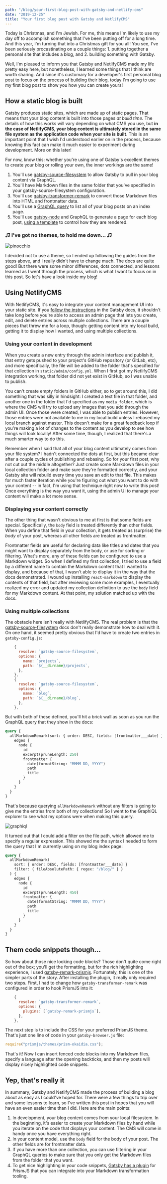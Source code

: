 ```yaml
---
path: "/blog/your-first-blog-post-with-gatsby-and-netlify-cms"
date: "2019-12-25"
title: "Your first blog post with Gatsby and NetlifyCMS"
---
```


Today is Christmas, and I'm Jewish. For me, this means I'm likely to use my day off to accomplish something that I've been putting off for a long time. And this year, I'm turning that into a Christmas gift for you all! You see, I've been seriously procastinating on a couple things: 1. putting together a personal site that includes a blog, and 2. building something with Gatsby.

Well, I'm pleased to inform you that Gatsby and NetlifyCMS made my life pretty easy here, but nonetheless, I learned some things that I think are worth sharing. And since it's customary for a developer's first personal blog post to focus on the process of building their blog, today I'm going to use my first blog post to show you how you can create yours!

## How a static blog is built

Gatsby produces static sites, which are made up of static pages. That means that your blog content is built into those pages _at build time_. The details of how this works will vary depending on what CMS you use, but **in the case of NetlifyCMS, your blog content is ultimately stored in the same file system as the application code when your site is built**. This is an important point that I wish I'd understood earlier on in the process, because knowing this fact can make it much easier to experiment during development. More on this later!

For now, know this: whether you're using one of Gatsby's excellent themes to create your blog or rolling your own, the inner workings are the same!

1. You'll use [gatsby-source-filesystem][gsf] to allow Gatsby to pull in your blog content via GraphQL.
1. You'll have Markdown files in the same folder that you've specified in your gatsby-source-filesystem configuration.
1. You'll use [gatsby-transformer-remark][transform] to convert those Markdown files into HTML and frontmatter data.
1. You'll use a [GraphQL query][index query] to list all of your blog posts on an index page.
1. You'll use [gatsby-node][gatsby-node] and GraphQL to generate a page for each blog post, [using a template][template] to control how they are rendered.

### ♫ I've got no themes, to hold me down... ♫

![pinocchio](../assets/pinocchio.png)

I decided not to use a theme, so I ended up following the guides from the steps above, and I really didn't have to change much. The docs are quite good! But there were some minor differences, dots connected, and lessons learned as I went through the process, which is what I want to focus on in this post. So let's have a look inside my blog!

## Using NetlifyCMS

With NetlifyCMS, it's easy to integrate your content management UI into your static site. If you [follow the instructions][source from netlify] in the Gatsby docs, it shouldn't take long before you're able to access an admin page that lets you create, edit, and delete entries across multiple collections. There are a couple pieces that threw me for a loop, though: getting content into my local build, getting it to display how I wanted, and using multiple collections.

### Using your content in development

When you create a new entry through the admin interface and publish it, that entry gets pushed to your project's GitHub repository (or GitLab, etc), and more specifically, the file will be added to the folder that's specified for that collection in `static/admin/config.yml`. When I first got my NetlifyCMS integration working, that folder did not yet exist in GitHub, so I was unable to publish.

You can't create empty folders in GitHub either, so to get around this, I did something that was silly in hindsight: I created a text file in that folder, and another one in the folder that I'd specified as my `media_folder`, which is where the CMS will try to upload any images that you add through the admin UI. Once those were created, I was able to publish entries. However, those entries were not available to me in my local build unless I rebased my local branch against master. This doesn't make for a great feedback loop if you're making a lot of changes to the content as you develop to see how things will look locally! After some time, though, I realized that there's a much smarter way to do this.

Remember when I said that all of your blog content ultimately comes from your file system? I hadn't connected the dots at first, but this became clear after a couple cycles of publishing and rebasing. So for your first post, why not cut out the middle altogether? Just create some Markdown files in your local collection folder and make sure they're formatted correctly, and your Gatsby site will rebuild every time you save an edit to that file. This makes for much faster iteration while you're figuring out what you want to do with your content -- in fact, I'm using that technique right now to write this post! Once everything is the way you want it, using the admin UI to manage your content will make a lot more sense.

### Displaying your content correctly

The other thing that wasn't obvious to me at first is that some fields are special. Specifically, the `body` field is treated differently than other fields. When you define that field in your collection, it gets treated as (surprise) the _body_ of your post, whereas all other fields are treated as frontmatter.

Frontmatter fields are useful for declaring data like titles and dates that you might want to display separately from the body, or use for sorting or filtering. What's more, any of these fields can be configured to use a Markdown widget. So when I defined my first collection, I tried to use a field by a different name to contain the Markdown content that I wanted to display, and because of that, I wasn't able to display it in the way that the docs demonstrated. I wound up installing `react-markdown` to display the contents of that field, but after reviewing some more examples, I eventually realized my error and updated my collection definition to use the `body` field for my Markdown content. At that point, my solution matched up with the docs.

### Using multiple collections

The obstacle here isn't really with NetlifyCMS. The real problem is that the [gatsby-source-filesystem][gsf] docs don't really demonstrate how to deal with it. On one hand, it seemed pretty obvious that I'd have to create two entries in `gatsby-config.js`:

```js
    {
      resolve: `gatsby-source-filesystem`,
      options: {
        name: `projects`,
        path: `${__dirname}/projects`,
      },
    },
    {
      resolve: `gatsby-source-filesystem`,
      options: {
        name: `blog`,
        path: `${__dirname}/blog`,
      },
    },
```

But with both of these defined, you'll hit a brick wall as soon as you run the GraphQL query that they show in the docs:

```graphql
query {
  allMarkdownRemark(sort: { order: DESC, fields: [frontmatter___date] }) {
    edges {
      node {
        id
        excerpt(pruneLength: 250)
        frontmatter {
          date(formatString: "MMMM DD, YYYY")
          path
          title
        }
      }
    }
  }
}
```

That's because querying `allMarkdownRemark` without any filters is going to give me the entries from both of my collections! So I went to the GraphiQL explorer to see what my options were when making this query.

![graphiql](../assets/graphiql.png)

It turned out that I could add a filter on the file path, which allowed me to specify a regular expression. This showed me the syntax I needed to form the query that I'm currently using on my blog index page:

```graphql
query {
  allMarkdownRemark(
    sort: { order: DESC, fields: [frontmatter___date] }
    filter: { fileAbsolutePath: { regex: "/blog/" } }
  ) {
    edges {
      node {
        id
        excerpt(pruneLength: 450)
        frontmatter {
          date(formatString: "MMMM DD, YYYY")
          path
          title
        }
      }
    }
  }
}
```

## Them code snippets though...

So how about those nice looking code blocks? Those don't quite come right out of the box; you'll get the formatting, but for the rich highlighting experience, I used [gatsby-remark-prismjs][prism]. Fortunately, this is one of the simpler parts of the story. After installing the plugin, it really only required two steps. First, I had to change how `gatsby-transformer-remark` was configured in order to hook PrismJS into it:

```js
    {
      resolve: `gatsby-transformer-remark`,
      options: {
        plugins: [`gatsby-remark-prismjs`],
      },
    },
```

The next step is to include the CSS for your preferred PrismJS theme. That's just one line of code in your `gatsby-browser.js` file:

```js
require("prismjs/themes/prism-okaidia.css");
```

That's it! Now I can insert fenced code blocks into my Markdown files, specify a language after the opening backticks, and then my posts will display nicely highlighted code snippets.

## Yep, that's really it

In summary, Gatsby and NetlifyCMS made the process of building a blog about as easy as I could've hoped for. There were a few things to trip over and some lessons to learn, so I've written this post in hopes that you will have an even easier time than I did. Here are the main points:

1. In development, your blog content comes from your local filesystem. In the beginning, it's easier to create your Markdown files by hand while you iterate on the code that displays your content. The CMS will come in handy once you have everything right.
1. In your content model, use the `body` field for the body of your post. The other fields are for frontmatter data.
1. If you have more than one collection, you can use filtering in your GraphQL queries to make sure that you only get the Markdown files from the folder that you want.
1. To get nice highlighting in your code snippets, [Gatsby has a plugin][prism] for PrismJS that you can integrate into your Markdown transformation tooling.

[gsf]: https://www.gatsbyjs.org/docs/adding-markdown-pages/#read-files-into-gatsby-from-the-filesystem
[transform]: https://www.gatsbyjs.org/docs/adding-markdown-pages/#transform-markdown-to-html-and-frontmatter-to-data-using-gatsby-transformer-remark
[index query]: https://www.gatsbyjs.org/docs/adding-a-list-of-markdown-blog-posts/#creating-the-graphql-query
[gatsby-node]: https://www.gatsbyjs.org/docs/adding-markdown-pages/#create-static-pages-using-gatsbys-nodejs-createpage-api
[template]: https://www.gatsbyjs.org/docs/adding-markdown-pages/#create-a-page-template-for-the-markdown-files
[source from netlify]: https://www.gatsbyjs.org/docs/sourcing-from-netlify-cms/
[prism]: https://www.gatsbyjs.org/packages/gatsby-remark-prismjs/

